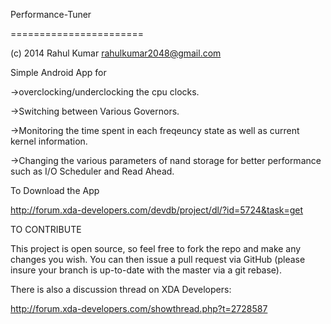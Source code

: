 Performance-Tuner

=======================

(c) 2014 Rahul Kumar <rahulkumar2048@gmail.com>

Simple Android App for 

->overclocking/underclocking the cpu clocks.

->Switching between Various Governors.

->Monitoring the time spent in each freqeuncy state as well as current kernel information.

->Changing the various parameters of nand storage for better performance such as I/O Scheduler and Read Ahead.


To Download the App

http://forum.xda-developers.com/devdb/project/dl/?id=5724&task=get



TO CONTRIBUTE

This project is open source, so feel free to fork the repo and make any changes
you wish. You can then issue a pull request via GitHub (please insure your
branch is up-to-date with the master via a git rebase).

There is also a discussion thread on XDA Developers:

http://forum.xda-developers.com/showthread.php?t=2728587




